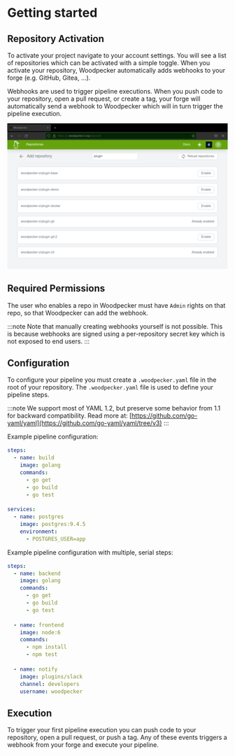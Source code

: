 # Getting started

## Repository Activation

To activate your project navigate to your account settings. You will see a list of repositories which can be activated with a simple toggle. When you activate your repository, Woodpecker automatically adds webhooks to your forge (e.g. GitHub, Gitea, ...).

Webhooks are used to trigger pipeline executions. When you push code to your repository, open a pull request, or create a tag, your forge will automatically send a webhook to Woodpecker which will in turn trigger the pipeline execution.

![repository list](repo-list.png)

## Required Permissions

The user who enables a repo in Woodpecker must have `Admin` rights on that repo, so that Woodpecker can add the webhook.

:::note
Note that manually creating webhooks yourself is not possible.
This is because webhooks are signed using a per-repository secret key which is not exposed to end users.
:::

## Configuration

To configure your pipeline you must create a `.woodpecker.yaml` file in the root of your repository. The `.woodpecker.yaml` file is used to define your pipeline steps.

:::note
We support most of YAML 1.2, but preserve some behavior from 1.1 for backward compatibility.
Read more at: [https://github.com/go-yaml/yaml](https://github.com/go-yaml/yaml/tree/v3)
:::

Example pipeline configuration:

```yaml
steps:
  - name: build
    image: golang
    commands:
      - go get
      - go build
      - go test

services:
  - name: postgres
    image: postgres:9.4.5
    environment:
      - POSTGRES_USER=app
```

Example pipeline configuration with multiple, serial steps:

```yaml
steps:
  - name: backend
    image: golang
    commands:
      - go get
      - go build
      - go test

  - name: frontend
    image: node:6
    commands:
      - npm install
      - npm test

  - name: notify
    image: plugins/slack
    channel: developers
    username: woodpecker
```

## Execution

To trigger your first pipeline execution you can push code to your repository, open a pull request, or push a tag. Any of these events triggers a webhook from your forge and execute your pipeline.
